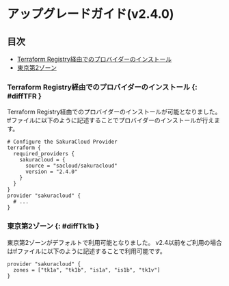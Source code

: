 # アップグレードガイド(v2.4.0)

## 目次

- [Terraform Registry経由でのプロバイダーのインストール](#diffTFR)
- [東京第2ゾーン](#diffTk1b)
    

### Terraform Registry経由でのプロバイダーのインストール {: #diffTFR }

Terraform Registry経由でのプロバイダーのインストールが可能となりました。
tfファイルに以下のように記述することでプロバイダーのインストールが行えます。  

```
# Configure the SakuraCloud Provider
terraform {
  required_providers {
    sakuracloud = {
      source = "sacloud/sakuracloud"
      version = "2.4.0"
    }
  }
}
provider "sakuracloud" {
  # ...
}
```

### 東京第2ゾーン {: #diffTk1b }

東京第2ゾーンがデフォルトで利用可能となりました。
v2.4以前をご利用の場合はtfファイルに以下のように記述することで利用可能です。

```
provider "sakuracloud" {
  zones = ["tk1a", "tk1b", "is1a", "is1b", "tk1v"]
}
```